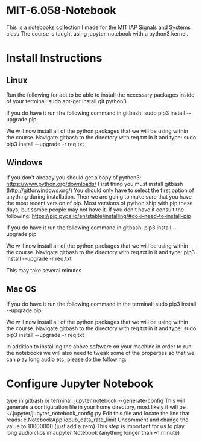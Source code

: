 # MIT-6.058-Notebook
This is a notebooks collection I made for the MIT IAP Signals and Systems class
The course is taught using jupyter-notebook with a python3 kernel.
# Install Instructions

## Linux
Run the following for apt to be able to install the necessary packages inside of your terminal:
sudo apt-get install git python3 

If you do have it run the following command in gitbash:
sudo pip3 install --upgrade pip

We will now install all of the python packages that we will be using within the course.
Navigate gitbash to the directory with req.txt in it and type:
sudo pip3 install --upgrade -r req.txt

## Windows
If you don't already you should get a copy of python3:
https://www.python.org/downloads/
First thing you must install gitbash (http://gitforwindows.org/)
You should only have to select the first option of anything during installation.
Then we are going to make sure that you have the most recent version of pip. 
Most versions of python ship with pip these days, but somoe people may not have it. If you don't have it consult the following:
https://pip.pypa.io/en/stable/installing/#do-i-need-to-install-pip

If you do have it run the following command in gitbash:
pip3 install --upgrade pip

We will now install all of the python packages that we will be using within the course.
Navigate gitbash to the directory with req.txt in it and type:
pip3 install --upgrade -r req.txt

This may take several minutes
## Mac OS
If you do have it run the following command in the terminal:
sudo pip3 install --upgrade pip

We will now install all of the python packages that we will be using within the course.
Navigate gitbash to the directory with req.txt in it and type:
sudo pip3 install --upgrade -r req.txt

In addition to installing the above software on your machine in order to run the notebooks we will 
also need to tweak some of the properties so that we can play long audio etc, please do the following:

# Configure Jupyter Notebook
type in gitbash or terminal: jupyter notebook --generate-config
This will generate a configuration file in your home directory, most likely it will be ~/.jupyter/jupyter_notebook_config.py
Edit this file and locate the line that reads: c.NotebookApp.iopub_data_rate_limit
Uncomment and change the value to 10000000 (just add a zero) 
This step is important for us to play long audio clips in Jupyter Notebook (anything longer than ~1 minute) 

